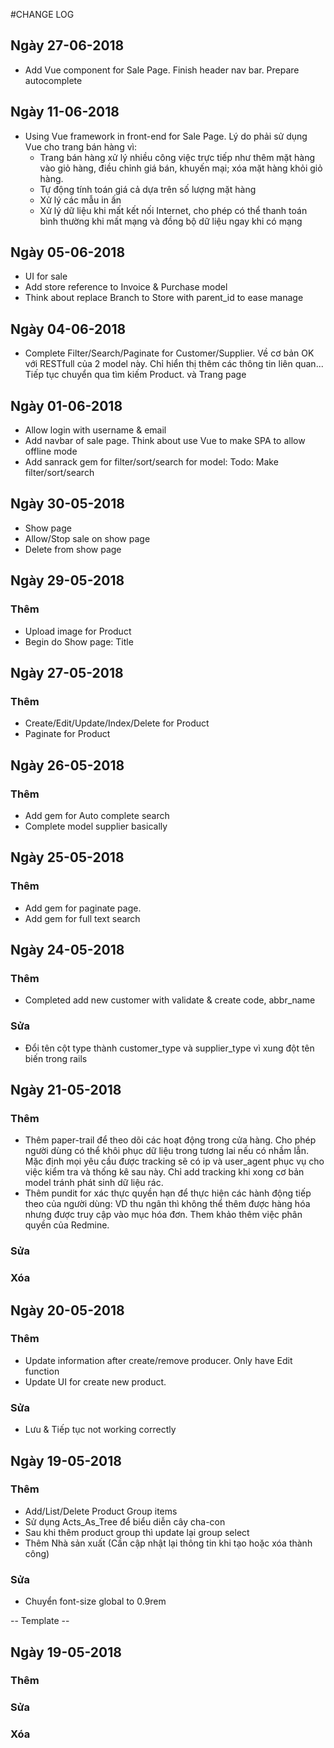 #CHANGE LOG

## Ngày 27-06-2018
- Add Vue component for Sale Page. Finish header nav bar. Prepare autocomplete

## Ngày 11-06-2018
- Using Vue framework in front-end for Sale Page. Lý do phải sử dụng Vue cho trang bán hàng vì: 
  + Trang bán hàng xử lý nhiều công việc trực tiếp như thêm mặt hàng vào giỏ hàng, điều chỉnh giá bán, khuyến mại; xóa mặt hàng khỏi giỏ hàng. 
  + Tự động tính toán giá cả dựa trên số lượng mặt hàng
  + Xử lý các mẫu in ấn
  + Xử lý dữ liệu khi mất kết nối Internet, cho phép có thể thanh toán bình thường khi mất mạng và đồng bộ dữ liệu ngay khi có mạng

## Ngày 05-06-2018
- UI for sale
- Add store reference to Invoice & Purchase model
- Think about replace Branch to Store with parent_id to ease manage

## Ngày 04-06-2018
- Complete Filter/Search/Paginate for Customer/Supplier. Về cơ bản OK với RESTfull của 2 model này. Chỉ hiển thị thêm các thông tin liên quan... Tiếp tục chuyển qua tìm kiếm Product. và Trang page

## Ngày 01-06-2018
- Allow login with username & email
- Add navbar of sale page. Think about use Vue to make SPA to allow offline mode
- Add sanrack gem for filter/sort/search for model: Todo: Make filter/sort/search

## Ngày 30-05-2018
- Show page
- Allow/Stop sale on show page
- Delete from show page

## Ngày 29-05-2018
### Thêm
- Upload image for Product
- Begin do Show page: Title

## Ngày 27-05-2018
### Thêm
- Create/Edit/Update/Index/Delete for Product
- Paginate for Product

## Ngày 26-05-2018
### Thêm
- Add gem for Auto complete search
- Complete model supplier basically

## Ngày 25-05-2018
### Thêm
- Add gem for paginate page.
- Add gem for full text search

## Ngày 24-05-2018
### Thêm
- Completed add new customer with validate & create code, abbr_name
### Sửa
- Đổi tên cột type thành customer_type và supplier_type vì xung đột tên biến trong rails


## Ngày 21-05-2018
### Thêm
- Thêm paper-trail để theo dõi các hoạt động trong cửa hàng. Cho phép người dùng có thể khôi phục dữ liệu trong tương lai  nếu có nhầm lẫn. Mặc định mọi yêu cầu được tracking sẽ có ip và user_agent phục vụ cho việc kiểm tra và thống kê sau này. Chỉ add tracking khi xong cơ bản model tránh phát sinh dữ liệu rác.
- Thêm pundit for xác thực quyền hạn để thực hiện các hành động tiếp theo của người dùng: VD thu ngân thì không thể thêm được hàng hóa nhưng được truy cập vào mục hóa đơn. Them khảo thêm việc phân quyền của Redmine.
### Sửa
### Xóa

## Ngày 20-05-2018
### Thêm
- Update information after create/remove producer. Only have Edit function
- Update UI for create new product. 
### Sửa
- Lưu & Tiếp tục not working correctly

## Ngày 19-05-2018
### Thêm
- Add/List/Delete Product Group items
- Sử dụng Acts_As_Tree để biểu diễn cây cha-con
- Sau khi thêm product group thì update lại group select
- Thêm Nhà sản xuất (Cần cập nhật lại thông tin khi tạo hoặc xóa thành công)
### Sửa
- Chuyển font-size global to 0.9rem

-- Template --
## Ngày 19-05-2018
### Thêm
### Sửa
### Xóa